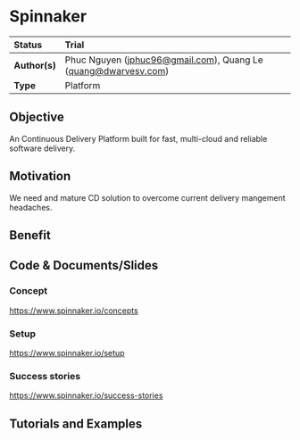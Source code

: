# Spinnaker

| Status        | Trial                                                |
| :------------ | :-------------------------------------------------------------------------------------------- |
| **Author(s)** | Phuc Nguyen (jphuc96@gmail.com), Quang Le (quang@dwarvesv.com)                                          |
| **Type** | Platform                                          |

## Objective

An Continuous Delivery Platform built for fast, multi-cloud and reliable software delivery.

## Motivation

We need and mature CD solution to overcome current delivery mangement headaches.

## Benefit

## Code & Documents/Slides

### Concept
https://www.spinnaker.io/concepts
### Setup
https://www.spinnaker.io/setup
### Success stories
https://www.spinnaker.io/success-stories

## Tutorials and Examples
